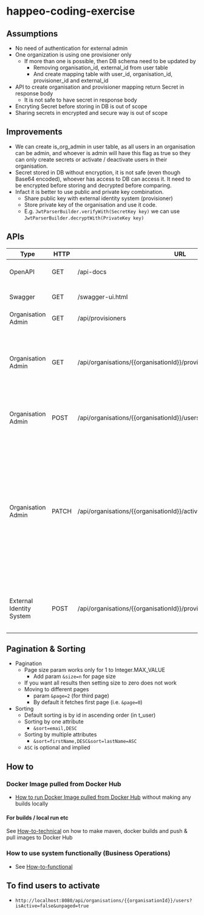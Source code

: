 # happeo-coding-exercise

## Assumptions
- No need of authentication for external admin
- One organization is using one provisioner only
    - If more than one is possible, then DB schema need to be updated by
       - Removing organisation_id, external_id from user table
       - And create mapping table with user_id, organisation_id, provisioner_id and external_id
- API to create organisation and provisioner mapping return Secret in response body
    - It is not safe to have secret in response body
- Encryting Secret before storing in DB is out of scope
- Sharing secrets in encrypted and secure way is out of scope

## Improvements
- We can create is_org_admin in user table, as all users in an organisation can be admin, and whoever is admin will have this flag as true so they can only create secrets or activate / deactivate users in their organisation.
- Secret stored in DB without encryption, it is not safe (even though Base64 encoded), whoever has access to DB can access it. It need to be encrypted before storing and decrypted before comparing.
- Infact it is better to use public and private key combination.
  - Share public key with external identity system (provisioner)
  - Store private key of the organisation and use it code.
  - E.g. `JwtParserBuilder.verifyWith(SecretKey key)` we can use `JwtParserBuilder.decryptWith(PrivateKey key)`


## APIs

| Type                     | HTTP  | URL                                                                       | Description |
|--------------------------|-------|---------------------------------------------------------------------------|-------------|
| OpenAPI                  | GET   | /api-docs                                                                 | Spring generated API Documentation  |
| Swagger                  | GET   | /swagger-ui.html                                                          | Swagger generated API Documentation |
| Organisation Admin       | GET   | /api/provisioners                                                         | Get all existing Provisioners |
| Organisation Admin       | GET   | /api/organisations/{{organisationId}}/provisioners                        | Creates Organisation and Provisioner map and a secret for it. Creates Provisioner if not present. |
| Organisation Admin       | POST  | /api/organisations/{{organisationId}}/users                               | Finds Users matching the params, see [Pagination &amp; Sorting](./README.md#pagination--sorting) |
| Organisation Admin       | PATCH | /api/organisations/{{organisationId}}/activate-users                      | Activates inactive users belonging to organisation. If the user is already active, it does nothing, simply ignores those user IDs. If the user does not belong to organisation, it will not be activated, simply ignores those user IDs (No error thrown) |
| External Identity System | POST  | /api/organisations/{{organisationId}}/provisioner/{{provisionerId}}/users | For provisioning new user by External identity system (Provisioner) |

## Pagination & Sorting
- Pagination
  - Page size param works only for 1 to Integer.MAX_VALUE
    - Add param `&size=n` for page size
  - If you want all results then setting size to zero does not work
  - Moving to different pages
    - param `&page=2` (for third page)
    - By default it fetches first page (i.e. `&page=0`)
- Sorting
  - Default sorting is by id in ascending order (in t_user)
  - Sorting by one attribute
    - `&sort=email,DESC`
  - Sorting by multiple attributes
    - `&sort=firstName,DESC&sort=lastName=ASC`
  - `ASC` is optional and implied

## How to

### Docker Image pulled from Docker Hub
- [How to run Docker Image pulled from Docker Hub](./HOW-TO-TECHNICAL.md#run-docker-image-pulled-from-docker-hub) without making any builds locally

#### For builds / local run etc
See [How-to-technical](./HOW-TO-TECHNICAL.md) on how to make maven, docker builds and push & pull images to Docker Hub

### How to use system functionally (Business Operations)
  - See [How-to-functional](./HOW-TO-FUNCTIONAL.md)

## To find users to activate
- `http://localhost:8080/api/organisations/{{organisationId}}/users?isActive=false&unpaged=true`
